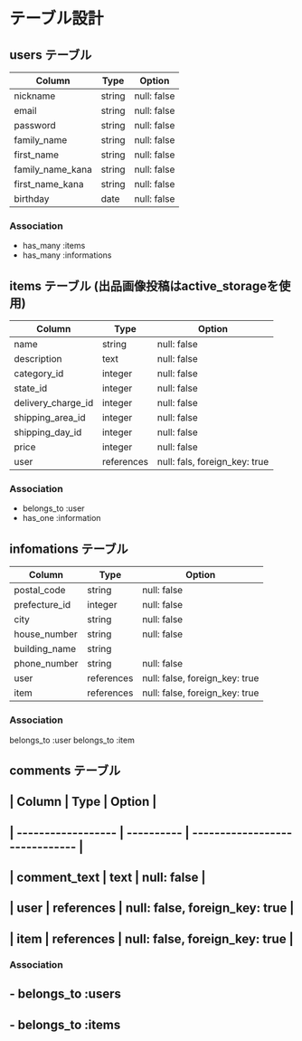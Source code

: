 # テーブル設計

## users テーブル

| Column             | Type     | Option      |
| ------------------ | -------- | ----------- |
| nickname           | string   | null: false |
| email              | string   | null: false |
| password           | string   | null: false |
| family_name        | string   | null: false |
| first_name         | string   | null: false |
| family_name_kana   | string   | null: false |
| first_name_kana    | string   | null: false |
| birthday           | date     | null: false |

### Association

- has_many :items
- has_many :informations


## items テーブル (出品画像投稿はactive_storageを使用)

| Column             | Type       | Option                        |
| ------------------ | ---------- | ----------------------------- |
| name               | string     | null: false                   |
| description        | text       | null: false                   |
| category_id        | integer    | null: false                   |
| state_id           | integer    | null: false                   |
| delivery_charge_id | integer    | null: false                   |
| shipping_area_id   | integer    | null: false                   |
| shipping_day_id    | integer    | null: false                   |
| price              | integer    | null: false                   |
| user               | references | null: fals, foreign_key: true |

### Association

- belongs_to :user
- has_one :information


## infomations テーブル

| Column             | Type       | Option                         |
| ------------------ | ---------- | ------------------------------ |
| postal_code        | string     | null: false                    |
| prefecture_id      | integer    | null: false                    |
| city               | string     | null: false                    |
| house_number       | string     | null: false                    |
| building_name      | string     |                                |
| phone_number       | string     | null: false                    |
| user               | references | null: false, foreign_key: true |
| item               | references | null: false, foreign_key: true |

### Association

belongs_to :user
belongs_to :item

## comments テーブル

## | Column             | Type       | Option                         |
## | ------------------ | ---------- | ------------------------------ |
## | comment_text       | text       | null: false                    |
## | user               | references | null: false, foreign_key: true |
## | item               | references | null: false, foreign_key: true |

### Association

## - belongs_to :users
## - belongs_to :items